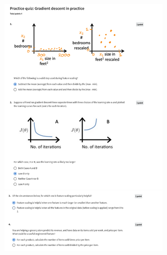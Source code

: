 ![Gradient Descent in Practice](/C1%20-%20Supervised%20Machine%20Learning%20-%20Regression%20and%20Classification/week2/Practice%20quiz%20-%20Gradient%20descent%20in%20practice/ss1.png) 
![Gradient Descent in Practice](/C1%20-%20Supervised%20Machine%20Learning%20-%20Regression%20and%20Classification/week2/Practice%20quiz%20-%20Gradient%20descent%20in%20practice/ss2.png)
